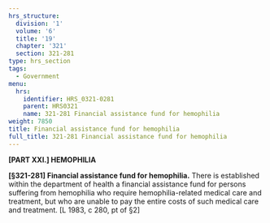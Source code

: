 ```yaml
---
hrs_structure:
  division: '1'
  volume: '6'
  title: '19'
  chapter: '321'
  section: 321-281
type: hrs_section
tags:
  - Government
menu:
  hrs:
    identifier: HRS_0321-0281
    parent: HRS0321
    name: 321-281 Financial assistance fund for hemophilia
weight: 7850
title: Financial assistance fund for hemophilia
full_title: 321-281 Financial assistance fund for hemophilia
---
```

**[PART XXI.] HEMOPHILIA**

**[§321-281] Financial assistance fund for hemophilia.** There is established within the department of health a financial assistance fund for persons suffering from hemophilia who require hemophilia-related medical care and treatment, but who are unable to pay the entire costs of such medical care and treatment. [L 1983, c 280, pt of §2]